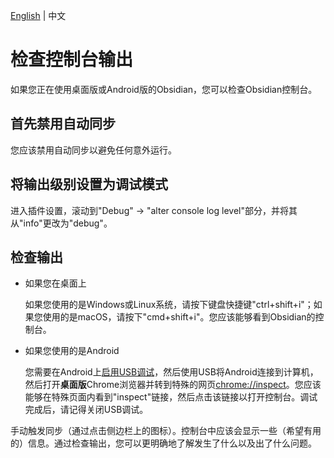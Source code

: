 <!---
说明：GitHub Copilot 翻译
--->
[English](/docs/how_to_debug/check_console_output.md)  | 中文

# 检查控制台输出

如果您正在使用桌面版或Android版的Obsidian，您可以检查Obsidian控制台。

## 首先禁用自动同步

您应该禁用自动同步以避免任何意外运行。

## 将输出级别设置为调试模式

进入插件设置，滚动到"Debug" -> "alter console log level"部分，并将其从"info"更改为"debug"。

## 检查输出

- 如果您在桌面上

  如果您使用的是Windows或Linux系统，请按下键盘快捷键"ctrl+shift+i"；如果您使用的是macOS，请按下"cmd+shift+i"。您应该能够看到Obsidian的控制台。

- 如果您使用的是Android

  您需要在Android上[启用USB调试](https://developer.android.com/studio/debug/dev-options#enable)，然后使用USB将Android连接到计算机，然后打开**桌面版**Chrome浏览器并转到特殊的网页<chrome://inspect>。您应该能够在特殊页面内看到"inspect"链接，然后点击该链接以打开控制台。调试完成后，请记得关闭USB调试。

手动触发同步（通过点击侧边栏上的图标）。控制台中应该会显示一些（希望有用的）信息。通过检查输出，您可以更明确地了解发生了什么以及出了什么问题。

